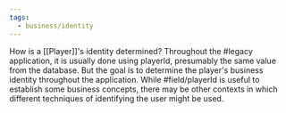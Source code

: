 ```yaml
---
tags:
  - business/identity
---
```



How is a [[Player]]'s identity determined? Throughout the #legacy application, it is usually done using playerId, presumably the same value from the database. But the goal is to determine the player's business identity throughout the application. While #field/playerId is useful to establish some business concepts, there may be other contexts in which different techniques of identifying the user might be used.
